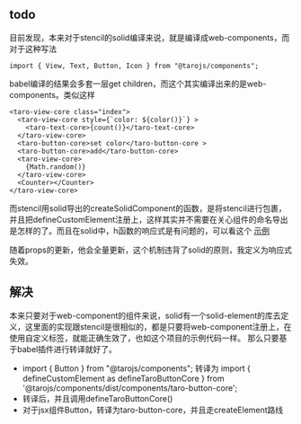 ## todo 
目前发现，本来对于stencil的solid编译来说，就是编译成web-components，而对于这种写法
```tsx
import { View, Text, Button, Icon } from "@tarojs/components";
```
babel编译的结果会多套一层get children，而这个其实编译出来的是web-components。类似这样


```tsx
<taro-view-core class="index">
  <taro-view-core style={`color: ${color()}`} >
    <taro-text-core>{count()}</taro-text-core>
  </taro-view-core>
  <taro-button-core>set color</taro-button-core >
  <taro-button-core>add</taro-button-core>
  <taro-view-core>
    {Math.random()}
  </taro-view-core>
  <Counter></Counter>
</taro-view-core>
```

而stencil用solid导出的createSolidComponent的函数，是将stencil进行包裹，并且把defineCustomElement注册上，这样其实并不需要在关心组件的命名导出是怎样的了。而且在solid中，h函数的响应式是有问题的，可以看这个 [示例](https://playground.solidjs.com/anonymous/dd675c5d-7ed4-48fa-af71-9abbb55a2f21)

随着props的更新，他会全量更新，这个机制违背了solid的原则，我定义为响应式失效。

## 解决
本来只要对于web-component的组件来说，solid有一个solid-element的库去定义，这里面的实现跟stencil是很相似的，都是只要将web-component注册上，在使用自定义标签，就能正确生效了，也如这个项目的示例代码一样。
那么只要基于babel插件进行转译就好了。

- import { Button } from "@tarojs/components"; 转译为 import { defineCustomElement as defineTaroButtonCore } from '@tarojs/components/dist/components/taro-button-core';
- 转译后，并且调用defineTaroButtonCore()
- 对于jsx组件Button，转译为taro-button-core，并且走createElement路线
